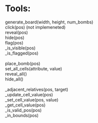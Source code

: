 # Tools:
generate_board(width, height, num_bombs)</br>
click(pos) (not implemeneted)</br>
reveal(pos)</br>
hide(pos)</br>
flag(pos)</br>
_is_visible(pos)</br>
_is_flagged(pos)</br>
</br>
place_bomb(pos)</br>
set_all_cells(attribute, value)</br>
reveal_all()</br>
hide_all()</br>
</br>
_adjacent_relatives(pos, target)</br>
_update_cell_value(pos)</br>
_set_cell_value(pos, value)</br>
_get_cell_value(pos)</br>
_is_valid_pos(pos)</br>
_in_bounds(pos)</br>
